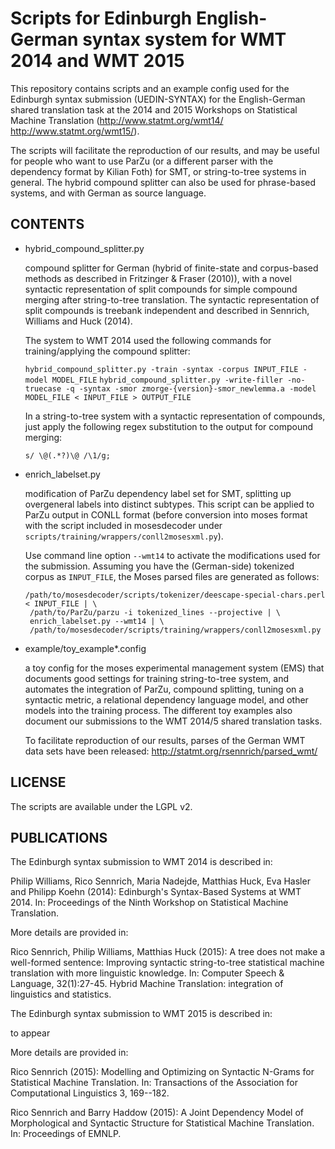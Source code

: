 Scripts for Edinburgh English-German syntax system for WMT 2014 and WMT 2015
============================================================================

This repository contains scripts and an example config used for the Edinburgh syntax submission (UEDIN-SYNTAX) for the English-German
shared translation task at the 2014 and 2015 Workshops on Statistical Machine Translation (http://www.statmt.org/wmt14/ http://www.statmt.org/wmt15/).

The scripts will facilitate the reproduction of our results, and may be useful for people who want to use ParZu (or a different parser with the dependency format by Kilian Foth) for SMT,
or string-to-tree systems in general. The hybrid compound splitter can also be used for phrase-based systems, and with German as source language.

CONTENTS
--------

- hybrid_compound_splitter.py

   compound splitter for German (hybrid of finite-state and corpus-based methods as described in Fritzinger & Fraser (2010)),
   with a novel syntactic representation of split compounds for simple compound merging after string-to-tree translation.
   The syntactic representation of split compounds is treebank independent and described in Sennrich, Williams and Huck (2014).

   The system to WMT 2014 used the following commands for training/applying the compound splitter:

   `hybrid_compound_splitter.py -train -syntax -corpus INPUT_FILE -model MODEL_FILE`
   `hybrid_compound_splitter.py -write-filler -no-truecase -q -syntax -smor zmorge-{version}-smor_newlemma.a -model MODEL_FILE < INPUT_FILE > OUTPUT_FILE`

   In a string-to-tree system with a syntactic representation of compounds,
   just apply the following regex substitution to the output for compound merging:

   `s/ \@(.*?)\@ /\1/g;`

- enrich_labelset.py

   modification of ParZu dependency label set for SMT, splitting up overgeneral labels into distinct subtypes.
   This script can be applied to ParZu output in CONLL format (before conversion into moses format
   with the script included in mosesdecoder under `scripts/training/wrappers/conll2mosesxml.py`).

   Use command line option `--wmt14` to activate the modifications used for the submission.
   Assuming you have the (German-side) tokenized corpus as `INPUT_FILE`, the Moses parsed files are generated as follows:

   ```
   /path/to/mosesdecoder/scripts/tokenizer/deescape-special-chars.perl < INPUT_FILE | \
    /path/to/ParZu/parzu -i tokenized_lines --projective | \
    enrich_labelset.py --wmt14 | \
    /path/to/mosesdecoder/scripts/training/wrappers/conll2mosesxml.py
    ```

- example/toy_example*.config

   a toy config for the moses experimental management system (EMS) that documents good settings for training
   string-to-tree system, and automates the integration of ParZu, compound splitting, tuning on a syntactic
   metric, a relational dependency language model, and other models into the training process.
   The different toy examples also document our submissions to the WMT 2014/5 shared translation tasks.

   To facilitate reproduction of our results, parses of the German WMT data sets have been released:
   http://statmt.org/rsennrich/parsed_wmt/

LICENSE
-------

The scripts are available under the LGPL v2.

PUBLICATIONS
------------

The Edinburgh syntax submission to WMT 2014 is described in:

 Philip Williams, Rico Sennrich, Maria Nadejde, Matthias Huck, Eva Hasler and Philipp Koehn (2014): 
   Edinburgh's Syntax-Based Systems at WMT 2014. In: Proceedings of the Ninth Workshop on Statistical Machine Translation.

More details are provided in:

 Rico Sennrich, Philip Williams, Matthias Huck (2015):
   A tree does not make a well-formed sentence: Improving syntactic string-to-tree statistical machine translation with more linguistic knowledge.
   In: Computer Speech & Language, 32(1):27-45. Hybrid Machine Translation: integration of linguistics and statistics.

The Edinburgh syntax submission to WMT 2015 is described in:

  to appear

More details are provided in:

 Rico Sennrich (2015):
   Modelling and Optimizing on Syntactic N-Grams for Statistical Machine Translation.
   In: Transactions of the Association for Computational Linguistics 3, 169--182.

 Rico Sennrich and Barry Haddow (2015):
   A Joint Dependency Model of Morphological and Syntactic Structure for Statistical Machine Translation.
   In: Proceedings of EMNLP.